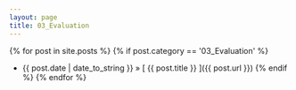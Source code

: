 ```yaml
---
layout: page
title: 03_Evaluation
---
```

{% for post in site.posts %}
  {% if post.category == '03_Evaluation' %}
  * {{ post.date | date_to_string }} &raquo; [ {{ post.title }} ]({{ post.url }})
  {% endif %}
{% endfor %}

